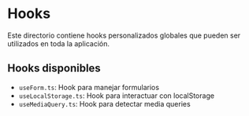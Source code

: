 # Hooks

Este directorio contiene hooks personalizados globales que pueden ser utilizados en toda la aplicación.

## Hooks disponibles

- `useForm.ts`: Hook para manejar formularios
- `useLocalStorage.ts`: Hook para interactuar con localStorage
- `useMediaQuery.ts`: Hook para detectar media queries